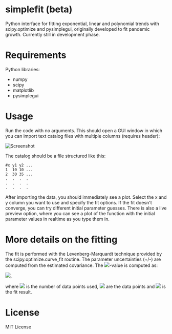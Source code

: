 # simplefit (beta)
Python interface for fitting exponential, linear and polynomial trends with scipy.optimize and pysimplegui, originally developed to fit pandemic growth. Currently still in development phase.

# Requirements
Python libraries: 
- numpy
- scipy
- matplotlib
- pysimplegui

# Usage
Run the code with no arguments. This should open a GUI window in which you can import text catalog files with multiple columns (requires header):

![Screenshot](http://sebastian.stapelberg.de/documents/simplefit.png "Screenshot")

The catalog should be a file structured like this:

``` shell
#x y1 y2 ...
1  10 10 ...
2  30 35 ...
.  .  .  . 
.  .  .  .
.  .  .  .
```

After importing the data, you should immediately see a plot. Select the x and y column you want to use and specify the fit options. If the fit doesn't converge, you can try different initial parameter guesses. There is also a live preview option, where you can see a plot of the function with the initial parameter values in realtime as you type them in.

# More details on the fitting
The fit is performed with the Levenberg-Marquardt technique provided by the scipy.optimize.curve_fit routine. The parameter uncertainties (+/-) are computed from the estimated covariance. The <img src="https://render.githubusercontent.com/render/math?math=\chi^2/dof">-value is computed as:

<img src="https://render.githubusercontent.com/render/math?math=\frac1N \sum_i \frac{(y_i - f(x_i))^2}{y_i^2}">, 

where <img src="https://render.githubusercontent.com/render/math?math=N"> is the number of data points used, <img src="https://render.githubusercontent.com/render/math?math=y_i"> are the data points and <img src="https://render.githubusercontent.com/render/math?math=f(x)"> is the fit result.

# License

MIT License
